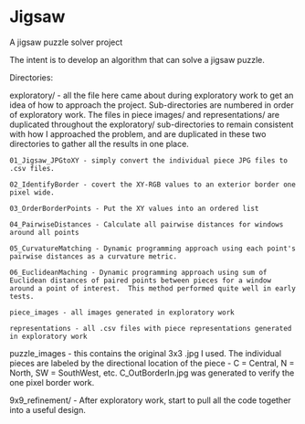 # Jigsaw
A jigsaw puzzle solver project

The intent is to develop an algorithm that can solve a jigsaw puzzle.  

Directories:

exploratory/ - all the file here came about during exploratory work to get an idea of how to approach the project.  Sub-directories are numbered in order of exploratory work.  The files in piece images/ and representations/ are duplicated throughout the exploratory/ sub-directories to remain consistent with how I approached the problem, and are duplicated in these two directories to gather all the results in one place.

	01_Jigsaw_JPGtoXY - simply convert the individual piece JPG files to .csv files.

	02_IdentifyBorder - covert the XY-RGB values to an exterior border one pixel wide.

	03_OrderBorderPoints - Put the XY values into an ordered list

	04_PairwiseDistances - Calculate all pairwise distances for windows around all points

	05_CurvatureMatching - Dynamic programming approach using each point's pairwise distances as a curvature metric.

	06_EuclideanMaching - Dynamic programming approach using sum of Euclidean distances of paired points between pieces for a window around a point of interest.  This method performed quite well in early tests.

	piece_images - all images generated in exploratory work

	representations - all .csv files with piece representations generated in exploratory work

  puzzle_images - this contains the original 3x3 .jpg I used.  The individual pieces are labeled by the directional location of the piece - C = Central, N = North, SW = SouthWest, etc. C_OutBorderIn.jpg was generated to verify the one pixel border work.

9x9_refinement/ - After exploratory work, start to pull all the code together into a useful design.  


